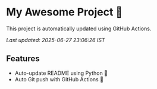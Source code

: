 # My Awesome Project 🚀

This project is automatically updated using GitHub Actions.

_Last updated: 2025-06-27 23:06:26 IST_

## Features
- Auto-update README using Python 🐍
- Auto Git push with GitHub Actions 🤖
